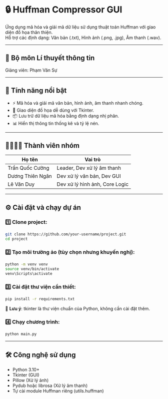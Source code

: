 # 🔒 Huffman Compressor GUI 

Ứng dụng mã hóa và giải mã dữ liệu sử dụng thuật toán Huffman với giao diện đồ họa thân thiện.  
Hỗ trợ các định dạng: Văn bản (.txt), Hình ảnh (.png, .jpg), Âm thanh (.wav).

---
## 🧠 Bộ môn Lí thuyết thông tin
Giảng viên: Phạm Văn Sự

---

## 🧠 Tính năng nổi bật

- ⚡ Mã hóa và giải mã văn bản, hình ảnh, âm thanh nhanh chóng.
- 🧩 Giao diện đồ họa dễ dùng với Tkinter.
- 📦 Lưu trữ dữ liệu mã hóa bằng định dạng nhị phân.
- 📊 Hiển thị thông tin thống kê và tỷ lệ nén.

---

## 👨‍👩‍👧‍👦 Thành viên nhóm

| Họ tên               | Vai trò                            |
|----------------------|--------------------------------    |
| Trần Quốc Cường      | Leader, Dev xử lý âm thanh         |
| Dương Thiên Ngân     | Dev xử lý văn bản, Dev GUI         |
| Lê Văn Duy           | Dev xử lý hình ảnh, Core Logic     |

---

## ⚙️ Cài đặt và chạy dự án

### 1️⃣ Clone project:

```bash
git clone https://github.com/your-username/project.git
cd project
```

### 2️⃣ Tạo môi trường ảo (tùy chọn nhưng khuyến nghị):

```bash
python -m venv venv
source venv/bin/activate    
venv\Scripts\activate       
```

### 3️⃣ Cài đặt thư viện cần thiết:

```bash
pip install -r requirements.txt
```

📁 **Lưu ý**: tkinter là thư viện chuẩn của Python, không cần cài đặt thêm.

### 4️⃣ Chạy chương trình:

```bash
python main.py
```
---

## 🛠 Công nghệ sử dụng

- Python 3.10+
- Tkinter (GUI)
- Pillow (Xử lý ảnh)
- Pydub hoặc librosa (Xử lý âm thanh)
- Tự cài module Huffman riêng (utils.huffman)
